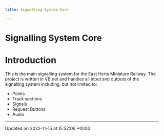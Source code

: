 ```yaml
---
title: Signalling System Core

---
```


# Signalling System Core




# Introduction

This is the main signalling system for the East Herts Miniature Railway. The project is written in VB.net and handles all input and outputs of the signalling system including, but not limited to:



* Points
* Track sections
* Signals
* Request Buttons
* Audio 

-------------------------------

Updated on 2022-11-15 at 15:52:06 +0000
